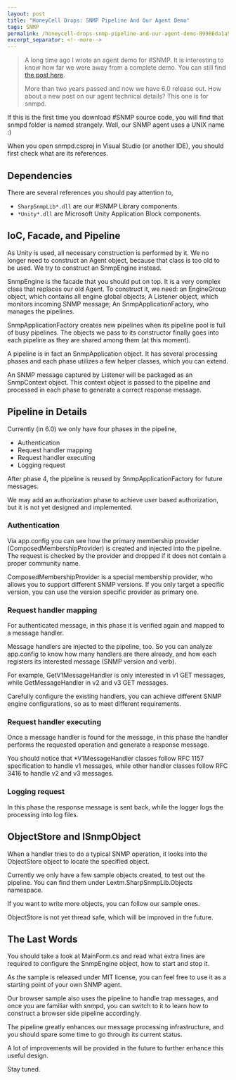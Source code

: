 ```yaml
---
layout: post
title: "HoneyCell Drops: SNMP Pipeline And Our Agent Demo"
tags: SNMP
permalink: /honeycell-drops-snmp-pipeline-and-our-agent-demo-89986da1a5da
excerpt_separator: <!--more-->
---
```

> A long time ago I wrote an agent demo for #SNMP. It is interesting to know how far we were away from a complete demo. You can still find [the post here](/snmp-design-incomplete-agent-demo-5550acc8f1e4).
>
> More than two years passed and now we have 6.0 release out. How about a new post on our agent technical details? This one is for snmpd.

If this is the first time you download #SNMP source code, you will find that snmpd folder is named strangely. Well, our SNMP agent uses a UNIX name :)

When you open snmpd.csproj in Visual Studio (or another IDE), you should first check what are its references.
<!--more-->

## Dependencies

There are several references you should pay attention to,

* `SharpSnmpLib*.dll` are our #SNMP Library components.
* `*Unity*.dll` are Microsoft Unity Application Block components.

## IoC, Facade, and Pipeline

As Unity is used, all necessary construction is performed by it. We no longer need to construct an Agent object, because that class is too old to be used. We try to construct an SnmpEngine instead.

SnmpEngine is the facade that you should put on top. It is a very complex class that replaces our old Agent. To construct it, we need: an EngineGroup object, which contains all engine global objects; A Listener object, which monitors incoming SNMP message; An SnmpApplicationFactory, who manages the pipelines.

SnmpApplicationFactory creates new pipelines when its pipeline pool is full of busy pipelines. The objects we pass to its constructor finally goes into each pipeline as they are shared among them (at this moment).

A pipeline is in fact an SnmpApplication object. It has several processing phases and each phase utilizes a few helper classes, which you can extend.

An SNMP message captured by Listener will be packaged as an SnmpContext object. This context object is passed to the pipeline and processed in each phase to generate a correct response message.

## Pipeline in Details

Currently (in 6.0) we only have four phases in the pipeline,

* Authentication
* Request handler mapping
* Request handler executing
* Logging request

After phase 4, the pipeline is reused by SnmpApplicationFactory for future messages.

We may add an authorization phase to achieve user based authorization, but it is not yet designed and implemented.

### Authentication
Via app.config you can see how the primary membership provider (ComposedMembershipProvider) is created and injected into the pipeline. The request is checked by the provider and dropped if it does not contain a proper community name.

ComposedMembershipProvider is a special membership provider, who allows you to support different SNMP versions. If you only target a specific version, you can use the version specific provider as primary one.

### Request handler mapping
For authenticated message, in this phase it is verified again and mapped to a message handler.

Message handlers are injected to the pipeline, too. So you can analyze app.config to know how many handlers are there already, and how each registers its interested message (SNMP version and verb).

For example, GetV1MessageHandler is only interested in v1 GET messages, while GetMessageHandler in v2 and v3 GET messages.

Carefully configure the existing handlers, you can achieve different SNMP engine configurations, so as to meet different requirements.

### Request handler executing
Once a message handler is found for the message, in this phase the handler performs the requested operation and generate a response message.

You should notice that *V1MessageHandler classes follow RFC 1157 specification to handle v1 messages, while other handler classes follow RFC 3416 to handle v2 and v3 messages.

### Logging request
In this phase the response message is sent back, while the logger logs the processing into log files.

## ObjectStore and ISnmpObject

When a handler tries to do a typical SNMP operation, it looks into the ObjectStore object to locate the specified object.

Currently we only have a few sample objects created, to test out the pipeline. You can find them under Lextm.SharpSnmpLib.Objects namespace.

If you want to write more objects, you can follow our sample ones.

ObjectStore is not yet thread safe, which will be improved in the future.

## The Last Words

You should take a look at MainForm.cs and read what extra lines are required to configure the SnmpEngine object, how to start and stop it.

As the sample is released under MIT license, you can feel free to use it as a starting point of your own SNMP agent.

Our browser sample also uses the pipeline to handle trap messages, and once you are familiar with snmpd, you can switch to it to learn how to construct a browser side pipeline accordingly.

The pipeline greatly enhances our message processing infrastructure, and you should spare some time to go through its current status.

A lot of improvements will be provided in the future to further enhance this useful design.

Stay tuned.
